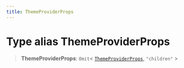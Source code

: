 ```yaml
---
title: ThemeProviderProps
---
```


# Type alias ThemeProviderProps

> **ThemeProviderProps**: `Omit`\< [`ThemeProviderProps`](../../sdk-ui/type-aliases/type-alias.ThemeProviderProps.md), `"children"` \>
